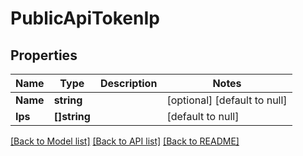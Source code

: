 # PublicApiTokenIp

## Properties
Name | Type | Description | Notes
------------ | ------------- | ------------- | -------------
**Name** | **string** |  | [optional] [default to null]
**Ips** | **[]string** |  | [default to null]

[[Back to Model list]](../README.md#documentation-for-models) [[Back to API list]](../README.md#documentation-for-api-endpoints) [[Back to README]](../README.md)


